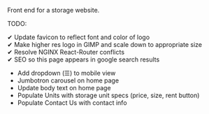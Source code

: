 Front end for a storage website.

TODO: 

   &#x2714;  Update favicon to reflect font and color of logo\
   &#x2714;  Make higher res logo in GIMP and scale down to appropriate size\
   &#x2714;  Resolve NGINX React-Router conflicts   
   &#x2714;  SEO so this page appears in google search results
  -  Add dropdown (&#9776;) to mobile view
  -  Jumbotron carousel on home page
  -  Update body text on home page
  -  Populate Units with storage unit specs (price, size, rent button)
  -  Populate Contact Us with contact info
